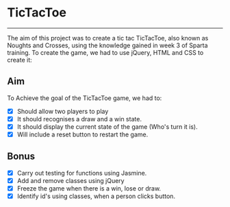 # TicTacToe
___
The aim of this project was to create a tic tac TicTacToe, also known as Noughts and Crosses, using the knowledge gained in week 3 of Sparta training. To create the game, we had to use jQuery, HTML and CSS to create it:  

## Aim
To Achieve the goal of the TicTacToe game, we had to:
- [x] Should allow two players to play
- [x] It should recognises a draw and a win state.
- [x] It should display the current state of the game (Who's turn it is).
- [x] Will include a reset button to restart the game.

## Bonus
- [x] Carry out testing for functions using Jasmine.
- [x] Add and remove classes using jQuery
- [x] Freeze the game when there is a win, lose or draw.
- [x] Identify id's using classes, when a person clicks button.
